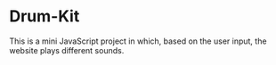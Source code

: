 # Drum-Kit
This is a mini JavaScript project in which, based on the user input, the website plays different sounds.
